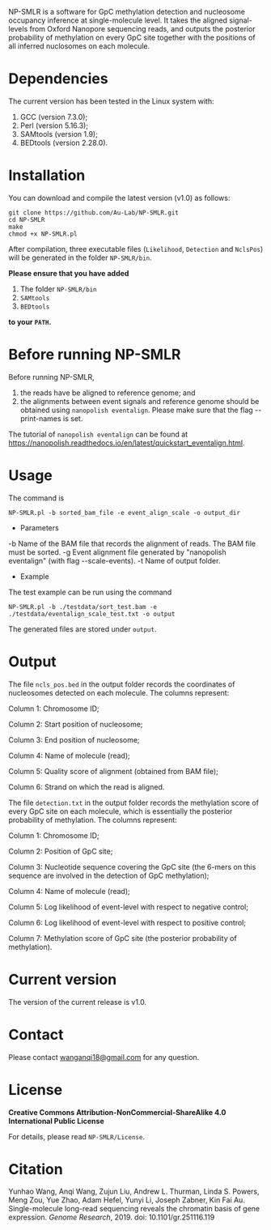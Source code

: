 NP-SMLR is a software for GpC methylation detection and nucleosome occupancy inference at single-molecule level. It takes the aligned signal-levels from Oxford Nanopore sequencing reads, and outputs the posterior probability of methylation on every GpC site together with the positions of all inferred nuclosomes on each molecule.


# Dependencies

The current version has been tested in the Linux system with:
1. GCC (version 7.3.0);
2. Perl (version 5.16.3);
3. SAMtools (version 1.9);
4. BEDtools (version 2.28.0).



# Installation

You can download and compile the latest version (v1.0) as follows:

```
git clone https://github.com/Au-Lab/NP-SMLR.git
cd NP-SMLR
make
chmod +x NP-SMLR.pl
```

After compilation, three executable files (`Likelihood`, `Detection` and `NclsPos`) will be generated in the folder `NP-SMLR/bin`.


**Please ensure that you have added**

1. The folder `NP-SMLR/bin`
2. `SAMtools`
3. `BEDtools`

**to your `PATH`.**



# Before running NP-SMLR

Before running NP-SMLR,
1. the reads have be aligned to reference genome; and
2. the alignments between event signals and reference genome should be obtained using `nanopolish eventalign`. Please make sure that the flag --print-names is set.

The tutorial of `nanopolish eventalign` can be found at https://nanopolish.readthedocs.io/en/latest/quickstart_eventalign.html.



# Usage

The command is

```
NP-SMLR.pl -b sorted_bam_file -e event_align_scale -o output_dir
```

* Parameters

-b   <STRING>   Name of the BAM file that records the alignment of reads. The BAM file must be sorted.
-g   <STRING>   Event alignment file generated by "nanopolish eventalign" (with flag --scale-events).
-t   <STRING>   Name of output folder.

* Example

The test example can be run using the command

```
NP-SMLR.pl -b ./testdata/sort_test.bam -e ./testdata/eventalign_scale_test.txt -o output
```

The generated files are stored under `output`.



# Output

The file `ncls_pos.bed` in the output folder records the coordinates of nucleosomes detected on each molecule. The columns represent:

Column 1: Chromosome ID;

Column 2: Start position of nucleosome;

Column 3: End position of nucleosome;

Column 4: Name of molecule (read);

Column 5: Quality score of alignment (obtained from BAM file);

Column 6: Strand on which the read is aligned.


The file `detection.txt` in the output folder records the methylation score of every GpC site on each molecule, which is essentially the posterior probability of methylation. The columns represent:

Column 1: Chromosome ID;

Column 2: Position of GpC site;

Column 3: Nucleotide sequence covering the GpC site (the 6-mers on this sequence are involved in the detection of GpC methylation);

Column 4: Name of molecule (read);

Column 5: Log likelihood of event-level with respect to negative control;

Column 6: Log likelihood of event-level with respect to positive control;

Column 7: Methylation score of GpC site (the posterior probability of methylation).



# Current version

The version of the current release is v1.0.



# Contact

Please contact wanganqi18@gmail.com for any question.



# License

**Creative Commons Attribution-NonCommercial-ShareAlike 4.0 International Public License**

For details, please read `NP-SMLR/License`.



# Citation

Yunhao Wang, Anqi Wang, Zujun Liu, Andrew L. Thurman, Linda S. Powers, Meng Zou, Yue Zhao, Adam Hefel, Yunyi Li, Joseph Zabner, Kin Fai Au. Single-molecule long-read sequencing reveals the chromatin basis of gene expression. *Genome Research*, 2019. doi: 10.1101/gr.251116.119
